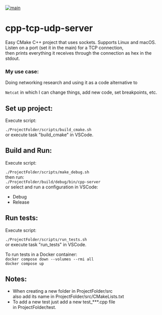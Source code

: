 [![main](https://github.com/mortinger91/cpp-tcp-udp-server/actions/workflows/main.yml/badge.svg?branch=master)](https://github.com/mortinger91/cpp-tcp-udp-server/actions/workflows/main.yml)

<h1>cpp-tcp-udp-server</h1>
Easy CMake C++ project that uses sockets. Supports Linux and macOS.<br>
Listen on a port (set it in the main) for a TCP connection,<br>
then prints everything it receives through the connection as hex in the stdout.<br>
<h3>My use case:</h3>
Doing networking research and using it as a code alternative to 

```Netcat``` in which I can change things, add new code, set breakpoints, etc.   
<h2>Set up project:</h2>
Execute script:

```./ProjectFolder/scripts/build_cmake.sh```<br>
or execute task "build_cmake" in VSCode.
<h2>Build and Run:</h2>
Execute script:

```./ProjectFolder/scripts/make_debug.sh```<br>
then run:<br>
```./ProjectFolder/build/debug/bin/cpp-server```<br>
or select and run a configuration in VSCode:<br>

- Debug<br>
- Release

<h2>Run tests:</h2>
Execute script:

```./ProjectFolder/scripts/run_tests.sh```<br>
or execute task "run_tests" in VSCode.

To run tests in a Docker container:<br>
```docker compose down --volumes --rmi all```<br>
```docker compose up```

<h2>Notes:</h2>

- When creating a new folder in ProjectFolder/src<br>
also add its name in ProjectFolder/src/CMakeLists.txt
- To add a new test just add a new test_***.cpp file<br>
in ProjectFolder/test.
